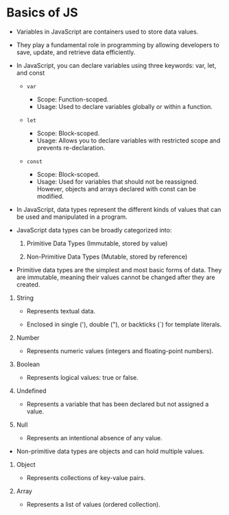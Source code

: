 # Basics of JS

- Variables in JavaScript are containers used to store data values.

- They play a fundamental role in programming by allowing developers to save, update, and retrieve data efficiently.

- In JavaScript, you can declare variables using three keywords: var, let, and const

  - `var`

    - Scope: Function-scoped.
    - Usage: Used to declare variables globally or within a function.

  - `let`

    - Scope: Block-scoped.
    - Usage: Allows you to declare variables with restricted scope and prevents re-declaration.

  - `const`
    - Scope: Block-scoped.
    - Usage: Used for variables that should not be reassigned. However, objects and arrays declared with const can be modified.

- In JavaScript, data types represent the different kinds of values that can be used and manipulated in a program.

- JavaScript data types can be broadly categorized into:

  1. Primitive Data Types (Immutable, stored by value)

  2. Non-Primitive Data Types (Mutable, stored by reference)

- Primitive data types are the simplest and most basic forms of data. They are immutable, meaning their values cannot be changed after they are created.

1. String

   - Represents textual data.

   - Enclosed in single ('), double ("), or backticks (`) for template literals.

2. Number

   - Represents numeric values (integers and floating-point numbers).

3. Boolean

   - Represents logical values: true or false.

4. Undefined

   - Represents a variable that has been declared but not assigned a value.

5. Null

    - Represents an intentional absence of any value.

- Non-primitive data types are objects and can hold multiple values.

1. Object

    - Represents collections of key-value pairs.

2. Array

    - Represents a list of values (ordered collection).